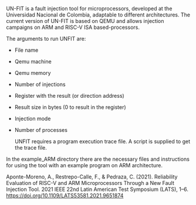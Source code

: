 UN-FIT is a fault injection tool for microprocessors, developed at the Universidad Nacional de Colombia, adaptable to different architectures. The current version of UN-FIT is based on QEMU and allows injection campaigns on ARM and RISC-V ISA based-processors.

The arguments to run UNFIT are:

- File name
- Qemu machine
- Qemu memory
- Number of injections
- Register with the result (or direction address)
- Result size in bytes (0 to result in the register)
- Injection mode
- Number of processes

  UNFIT requires a program execution trace file. A script is supplied to get the trace file.

  
In the example_ARM directory there are the necessary files and instructions for using the tool with an example program on ARM architecture.

Aponte-Moreno, A., Restrepo-Calle, F., & Pedraza, C. (2021). Reliability Evaluation of RISC-V and ARM Microprocessors Through a New Fault Injection Tool. 2021 IEEE 22nd Latin American Test Symposium (LATS), 1–6. https://doi.org/10.1109/LATS53581.2021.9651874
